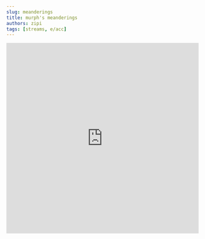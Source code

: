 ```yaml
---
slug: meanderings
title: murph's meanderings
authors: zipi
tags: [streams, e/acc]
---
```


<iframe src="https://streams.place/6175262241" width="100%" height="500" frameborder="0"></iframe>
